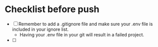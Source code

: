 # Checklist before push

- [ ] Remember to add a .gitignore file and make sure your .env file is included in your ignore list.
  - Having your .env file in your git will result in a failed project.
- [ ] 
